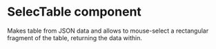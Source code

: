 # SelecTable component

Makes table from JSON data and allows to mouse-select a rectangular fragment of the table, returning the data within.